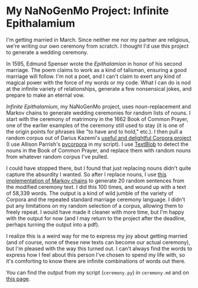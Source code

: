 # My NaNoGenMo Project: Infinite Epithalamium

I'm getting married in March. Since neither me nor my partner are religious, we're writing our own ceremony from scratch. I thought I'd use this project to generate a wedding ceremony.

In 1595, Edmund Spenser wrote the _Epithalamion_ in honor of his second marriage. The poem claims to work as a kind of talisman, ensuring a good marriage will follow. I'm not a poet, and I can't claim to exert any kind of magical power with the force of my words or my code. What I can do is nod at the infinite variety of relationships, generate a few nonsensical jokes, and prepare to make an eternal vow.

_Infinite Epithalamium_, my NaNoGenMo project, uses noun-replacement and Markov chains to generate wedding ceremonies for random lists of nouns. I start with the ceremony of matrimony in the 1662 Book of Common Prayer, one of the earlier examples of the ceremony still used to stay (it is one of the origin points for phrases like "to have and to hold," etc.). I then pull a random corpus out of Darius Kazemi's [useful and delightful Corpora project](https://github.com/dariusk/corpora) (I use Allison Parrish's [pycorpora](https://github.com/aparrish/pycorpora) in my script). I use [TextBlob](https://textblob.readthedocs.org/en/dev/) to detect the nouns in the Book of Common Prayer, and replace them with random nouns from whatever random corpus I've pulled.

I could have stopped there, but I found that just replacing nouns didn't quite capture the absurdity I wanted. So after I replace nouns, I use [this implementation of Markov chains](https://pythonadventures.wordpress.com/2014/01/23/generating-pseudo-random-text-using-markov-chains/) to generate 20 random sentences from the modified ceremony text. I did this 100 times, and wound up with a text of 58,339 words. The output is a kind of wild jumble of the variety of Corpora and the repeated standard marriage ceremony language. I didn't put any limitations on my random selection of a corpus, allowing them to freely repeat. I would have made it cleaner with more time, but I'm happy with the output for now (and I may return to the project after the deadline, perhaps turning the output into a pdf).

I realize this is a weird way for me to express my joy about getting married (and of course, none of these new texts can become our actual ceremony), but I'm pleased with the way this turned out. I can't always find the words to express how I feel about this person I've chosen to spend my life with, so it's comforting to know there are infinite combinations of words out there.

You can find the output from my script (`ceremony.py`) in `ceremony.md` and on [this page](http://jrladd.com/nanogenmo-2015/).
